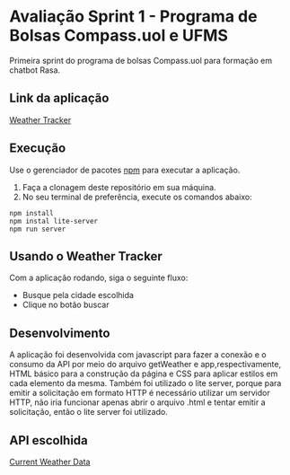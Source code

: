 # Avaliação Sprint 1 - Programa de Bolsas Compass.uol e UFMS
Primeira sprint do programa de bolsas Compass.uol para formação em chatbot Rasa.

## Link da aplicação

[Weather Tracker](https://sprint-api-compass.herokuapp.com/)

## Execução 

Use o gerenciador de pacotes [npm](https://nodejs.org/en/) para executar a aplicação.

1. Faça a clonagem deste repositório em sua máquina.
2. No seu terminal de preferência, execute os comandos abaixo:
```
npm install
npm instal lite-server  
npm run server
```

## Usando o Weather Tracker

Com a aplicação rodando, siga o seguinte fluxo:

* Busque pela cidade escolhida
* Clique no botão buscar

## Desenvolvimento

A aplicação foi desenvolvida com javascript para fazer a conexão e o consumo da API por meio do arquivo getWeather e app,respectivamente, HTML básico para a construção da página e CSS para aplicar estilos em cada elemento da mesma.
Também foi utilizado o lite server, porque para emitir a solicitação em formato HTTP é necessário utilizar um servidor HTTP, não iria funcionar apenas abrir o arquivo .html e tentar emitir a solicitação, então o lite server foi utilizado.


## API escolhida
[Current Weather Data](https://openweathermap.org/current)
